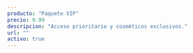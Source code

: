 ```yaml
---
producto: "Paquete VIP"
precio: 9.99
descripcion: "Acceso prioritario y cosméticos exclusivos."
url: ""
activo: true
---
```

